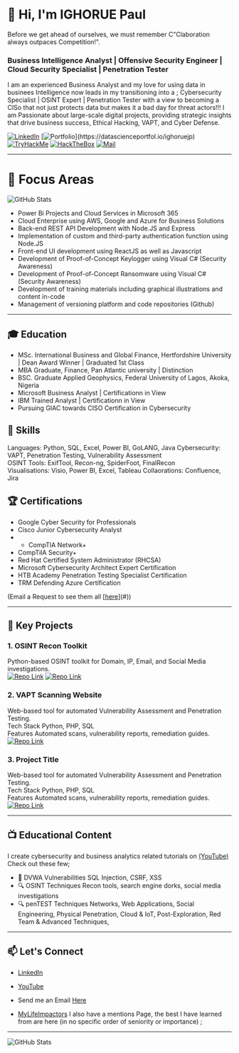 
# 👋 Hi, I'm IGHORUE Paul
Before we get ahead of ourselves, we must remember C"Claboration always outpaces Competition!".

### **Business Intelligence Analyst | Offensive Security Engineer | Cloud Security Specialist | Penetration Tester**  

I am an experienced Business Analyst and my love for using data in businees Intelligence now leads in my transitioning into a ;
Cybersecurity Specialist | OSINT Expert | Penetration Tester  with a view to becoming a CISo that not just protects data but makes it a bad day for threat actors!!!
I am Passionate about large-scale digital projects, providing strategic insights that drive business success, Ethical Hacking, VAPT, and Cyber Defense.



[![LinkedIn](https://img.shields.io/badge/LinkedIn-0077B5?style=for-the-badge&logo=linkedin&logoColor=white)](https://www.linkedin.com/in/ighoruepaul/)
[![Portfolio](https://img.shields.io/badge/Portfolio-View%20My%20Works-blueviolet?style=for-the-badge&logo=data:image/svg+xml;base64,)](https://datascienceportfol.io/ighoruejp)
[![TryHackMe](https://img.shields.io/badge/TryHackMe-212C42?style=for-the-badge&logo=tryhackme&logoColor=white)](https://tryhackme.com/p/yourprofile)
[![HackTheBox](https://img.shields.io/badge/HackTheBox-9FEF00?style=for-the-badge&logo=hackthebox&logoColor=black)](https://app.hackthebox.com/profile/2456537)
[![Mail](https://img.shields.io/badge/Mail%20Me%20-Let's%20Connect-blueviolet?style=for-the-badge)](mailto:ighoruejp@gmail.com)



---  
# 👋 Focus Areas


![GitHub Stats](httpsgithub-readme-stats.vercel.appapiusername=Xbox2020&show_icons=true&theme=radical)


- Power Bi Projects and Cloud Services in Microsoft 365
- Cloud Enterprise using AWS, Google and Azure for Business Solutions
- Back-end REST API Development with Node.JS and Express
- Implementation of custom and third-party authentication function using Node.JS
- Front-end UI development using ReactJS as well as Javascript
- Development of Proof-of-Concept Keylogger using Visual C# (Security Awareness)
- Development of Proof-of-Concept Ransomware using Visual C# (Security Awareness)
- Development of training materials including graphical illustrations and content in-code
- Management of versioning platform and code repositories (Github)

---


## 🎓 Education
- MSc. International Business and Global Finance, Hertfordshire University | Dean Award Winner | Graduated 1st Class
- MBA Graduate, Finance, Pan Atlantic university |  Distinction
- BSC. Graduate  Applied Geophysics, Federal University of Lagos, Akoka, Nigeria
- Microsoft Business Analyst | Certificationn in View
- IBM Trained Analyst  | Certificationn in View
- Pursuing GIAC towards CISO Certification in Cybersecurity

  

## 🔧 Skills
Languages: Python, SQL, Excel, Power BI, GoLANG, Java
Cybersecurity: VAPT, Penetration Testing, Vulnerability Assessment   
OSINT Tools: ExifTool, Recon-ng, SpiderFoot, FinalRecon    
Visualisations: Visio, Power BI, Excel, Tableau
Collaorations: Confluence, Jira  

## 🏆 Certifications
- Google Cyber Security for Professionals
- Cisco Junior Cybersecurity Analyst
- - CompTIA Network+
- CompTiIA Security+
- Red Hat Certified System Administrator (RHCSA)
- Microsoft Cybersecurity Architect Expert Certification
- HTB Academy Penetration Testing Specialist Certification
- TRM Defending Azure Certification


(Email a Request to see them all [[here](httpbit.ly4euDiea)](#))

---

## 🚀 Key Projects

### 1. OSINT Recon Toolkit
Python-based OSINT toolkit for Domain, IP, Email, and Social Media investigations.  
[![Repo Link](httpsimg.shields.iobadge🔗-Repository-black)](httpsgithub.compath1886osint-toolkit)
[![Repo Link](httpsimg.shields.iobadge🔗-Repository&StepByStepWalkThrough-black)](httpsgithub.comXbox2020Cyber-OSINT-Recon-Toolkit)

### 2. VAPT Scanning Website
Web-based tool for automated Vulnerability Assessment and Penetration Testing.  
Tech Stack Python, PHP, SQL  
Features Automated scans, vulnerability reports, remediation guides.  
[![Repo Link](httpsimg.shields.iobadge🔗-Repository-black)](httpsgithub.compath1886vapt-scanner-link-from-Repositories-URL)


### 3. Project Title
Web-based tool for automated Vulnerability Assessment and Penetration Testing.  
Tech Stack Python, PHP, SQL  
Features Automated scans, vulnerability reports, remediation guides.  
[![Repo Link](httpsimg.shields.iobadge🔗-Repository-black)](httpsgithub.compath1886Next-project-link-from-Repositories-URL)



---

## 📺 Educational Content
I create cybersecurity and business analytics related tutorials on [(YouTube)](httpswww.youtube.com@JohnPaulIghorue)  
Check out these few;
- 🎥 DVWA Vulnerabilities SQL Injection, CSRF, XSS
- 🔍 OSINT Techniques Recon tools, search engine dorks, social media investigations
- 🔍 penTEST Techniques Networks, Web Applications, Social Engineering, Physical Penetration, Cloud & IoT, Post-Exploration, Red Team & Advanced Techniques,  

---

## 📫 Let's Connect
- [LinkedIn](httpswww.linkedin.cominighoruepaul)
- [YouTube](httpswww.youtube.com@JohnPaulIghorue)
- Send me an Email [Here](httpbit.ly4euDiea)

- [MyLifeImpactors](httpsgithub.comXbox2020Diary-of-Works)  I also have a mentions Page, the best I have learned from are here (in no specific order of seniority or importance) ;
   




---
![GitHub Stats](httpsgithub-readme-stats.vercel.appapiusername=Xbox2020&show_icons=true&theme=radical)
